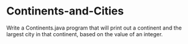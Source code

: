 # Continents-and-Cities
Write a Continents.java program that will print out a continent and the largest city in that continent, based on the value of an integer.
